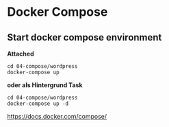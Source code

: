 # Docker Compose

## Start docker compose environment

**Attached**
```
cd 04-compose/wordpress
docker-compose up
```

**oder als Hintergrund Task**

```
cd 04-compose/wordpress
docker-compose up -d
```


https://docs.docker.com/compose/
